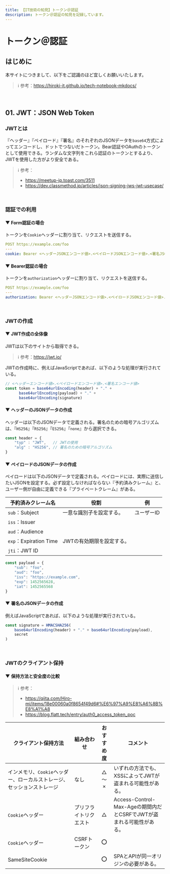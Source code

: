 ```yaml
---
title: 【IT技術の知見】トークン＠認証
description: トークン＠認証の知見を記録しています。
---
```


# トークン＠認証

## はじめに

本サイトにつきまして、以下をご認識のほど宜しくお願いいたします。

> ℹ️ 参考：https://hiroki-it.github.io/tech-notebook-mkdocs/

<br>

## 01. JWT：JSON Web Token

### JWTとは

『ヘッダー』『ペイロード』『署名』のそれぞれのJSONデータを```base64```方式によってエンコードし、ドットでつないだトークン。Bear認証やOAuthのトークンとして使用できる。ランダムな文字列をこれら認証のトークンとするより、JWTを使用した方がより安全である。

> ℹ️ 参考：
>
> - https://meetup-jp.toast.com/3511
> - https://dev.classmethod.jp/articles/json-signing-jws-jwt-usecase/

<br>

### 認証での利用

#### ▼ Form認証の場合

トークンを```Cookie```ヘッダーに割り当て、リクエストを送信する。

```yaml
POST https://example.com/foo
---
cookie: Bearer <ヘッダーJSONエンコード値>.<ペイロードJSONエンコード値>.<署名JSONエンコード値>
```


#### ▼ Bearer認証の場合

トークンを```authorization```ヘッダーに割り当て、リクエストを送信する。

```yaml
POST https://example.com/foo
---
authorization: Bearer <ヘッダーJSONエンコード値>.<ペイロードJSONエンコード値>.<署名JSONエンコード値>
```

<br>

### JWTの作成

#### ▼ JWT作成の全体像

JWTは以下のサイトから取得できる。

> ℹ️ 参考：https://jwt.io/

JWTの作成時に、例えばJavaScriptであれば、以下のような処理が実行されている。

```javascript
// <ヘッダーエンコード値>.<ペイロードエンコード値>.<署名エンコード値>
const token = base64urlEncoding(header) + "." +
      base64urlEncoding(payload) + "." +
      base64urlEncoding(signature)
```

#### ▼ ヘッダーのJSONデータの作成

ヘッダーは以下のJSONデータで定義される。署名のための暗号アルゴリズムは、『```HS256```』『```RS256```』『```ES256```』『```none```』から選択できる。

```javascript
const header = {
    "typ" : "JWT",   // JWTの使用
    "alg" : "HS256", // 署名のための暗号アルゴリズム
}
```

#### ▼ ペイロードのJSONデータの作成

ペイロードは以下のJSONデータで定義される。ペイロードには、実際に送信したいJSONを設定する。必ず設定しなければならない『予約済みクレーム』と、ユーザー側が自由に定義できる『プライベートクレーム』がある。

| 予約済みクレーム名             | 役割                 | 例     |
|---------------------------|----------------------|--------|
| ```sub```：Subject         | 一意な識別子を設定する。  | ユーザーID |
| ```iss```：Issuer          |                      |        |
| ```aud```：Audience        |                      |        |
| ```exp```：Expiration Time | JWTの有効期限を設定する。 |        |
| ```jti```：JWT ID          |                      |        |

```javascript
const payload = {
    "sub": "foo",
    "aud": "foo",
    "iss": "https://example.com",
    "exp": 1452565628,
    "iat": 1452565568
}
```

#### ▼ 署名のJSONデータの作成

例えばJavaScriptであれば、以下のような処理が実行されている。

```javascript
const signature = HMACSHA256(
    base64urlEncoding(header) + "." + base64urlEncoding(payload),
    secret
)
```

<br>

### JWTのクライアント保持

#### ▼ 保持方法と安全度の比較

> ℹ️ 参考：
>
> - https://qiita.com/Hiro-mi/items/18e00060a0f8654f49d6#%E6%97%A9%E8%A6%8B%E8%A1%A8
> - https://blog.flatt.tech/entry/auth0_access_token_poc

| クライアント保持方法                              | 組み合わせ     | おすすめ度 | コメント                                                    |
|---------------------------------------------|-------------|:------:|---------------------------------------------------------|
| インメモリ、```Cookie```ヘッダー、ローカルストレージ、セッションストレージ | なし          | △ 〜 ×  | いずれの方法でも、XSSによってJWTが盗まれる可能性がある。                   |
| ```Cookie```ヘッダー                            | プリフライトリクエスト |   △    | Access-Control-Max-Ageの期間内だとCSRFでJWTが盗まれる可能性がある。 |
| ```Cookie```ヘッダー                            | CSRFトークン    |   ⭕    |                                                         |
| SameSiteCookie                              |             |   ⭕    | SPAとAPIが同一オリジンの必要がある。                               |

<br>
